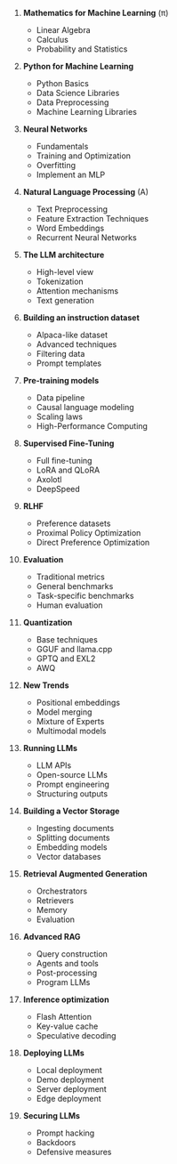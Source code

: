 

1. **Mathematics for Machine Learning** (π)
    * Linear Algebra
    * Calculus
    * Probability and Statistics

2. **Python for Machine Learning**
    * Python Basics
    * Data Science Libraries
    * Data Preprocessing
    * Machine Learning Libraries

3. **Neural Networks**
    * Fundamentals
    * Training and Optimization
    * Overfitting
    * Implement an MLP

4. **Natural Language Processing** (A)
    * Text Preprocessing
    * Feature Extraction Techniques
    * Word Embeddings
    * Recurrent Neural Networks

5. **The LLM architecture**
    * High-level view
    * Tokenization
    * Attention mechanisms
    * Text generation

6. **Building an instruction dataset** 
    * Alpaca-like dataset
    * Advanced techniques
    * Filtering data
    * Prompt templates

7. **Pre-training models**
    * Data pipeline
    * Causal language modeling
    * Scaling laws
    * High-Performance Computing

8. **Supervised Fine-Tuning**
    * Full fine-tuning
    * LoRA and QLoRA
    * Axolotl
    * DeepSpeed

9. **RLHF**
    * Preference datasets
    * Proximal Policy Optimization
    * Direct Preference Optimization

10. **Evaluation**
    * Traditional metrics
    * General benchmarks
    * Task-specific benchmarks
    * Human evaluation

11. **Quantization**
    * Base techniques
    * GGUF and llama.cpp
    * GPTQ and EXL2
    * AWQ

12. **New Trends**
    * Positional embeddings
    * Model merging
    * Mixture of Experts
    * Multimodal models

13. **Running LLMs**
    * LLM APIs
    * Open-source LLMs
    * Prompt engineering
    * Structuring outputs

14. **Building a Vector Storage**
    * Ingesting documents
    * Splitting documents
    * Embedding models
    * Vector databases

15. **Retrieval Augmented Generation**
    * Orchestrators
    * Retrievers
    * Memory
    * Evaluation

16. **Advanced RAG**
    * Query construction
    * Agents and tools
    * Post-processing
    * Program LLMs

17. **Inference optimization**
    * Flash Attention
    * Key-value cache
    * Speculative decoding

18. **Deploying LLMs**
    * Local deployment
    * Demo deployment
    * Server deployment
    * Edge deployment

19. **Securing LLMs**
    * Prompt hacking
    * Backdoors
    * Defensive measures


